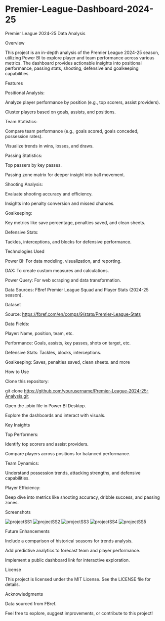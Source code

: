 # Premier-League-Dashboard-2024-25
Premier League 2024-25 Data Analysis

Overview

This project is an in-depth analysis of the Premier League 2024-25 season, utilizing Power BI to explore player and team performance across various metrics. The dashboard provides actionable insights into positional performance, passing stats, shooting, defensive and goalkeeping capabilities.

Features

Positional Analysis:

Analyze player performance by position (e.g., top scorers, assist providers).

Cluster players based on goals, assists, and positions.

Team Statistics:

Compare team performance (e.g., goals scored, goals conceded, possession rates).

Visualize trends in wins, losses, and draws.

Passing Statistics:

Top passers by key passes.

Passing zone matrix for deeper insight into ball movement.

Shooting Analysis:

Evaluate shooting accuracy and efficiency.

Insights into penalty conversion and missed chances.

Goalkeeping:

Key metrics like save percentage, penalties saved, and clean sheets.

Defensive Stats:

Tackles, interceptions, and blocks for defensive performance.

Technologies Used

Power BI: For data modeling, visualization, and reporting.

DAX: To create custom measures and calculations.

Power Query: For web scraping and data transformation. 

Data Sources: FBref Premier League Squad and Player Stats (2024-25 season).

Dataset

Source: https://fbref.com/en/comps/9/stats/Premier-League-Stats

Data Fields:

Player: Name, position, team, etc.

Performance: Goals, assists, key passes, shots on target, etc.

Defensive Stats: Tackles, blocks, interceptions.

Goalkeeping: Saves, penalties saved, clean sheets.
and more

How to Use

Clone this repository:

git clone https://github.com/yourusername/Premier-League-2024-25-Analysis.git

Open the .pbix file in Power BI Desktop.

Explore the dashboards and interact with visuals.

Key Insights

Top Performers:

Identify top scorers and assist providers.

Compare players across positions for balanced performance.

Team Dynamics:

Understand possession trends, attacking strengths, and defensive capabilities.

Player Efficiency:

Deep dive into metrics like shooting accuracy, dribble success, and passing zones.

Screenshots

![projectSS1](https://github.com/user-attachments/assets/27d21f3b-a66d-4621-8b36-0949fb78305f)
![projectSS2](https://github.com/user-attachments/assets/a4aad7c3-a626-4278-bbba-36e2b1790710)
![projectSS3](https://github.com/user-attachments/assets/1e3bfb3b-4487-471a-8aba-ecf5b998e08d)
![projectSS4](https://github.com/user-attachments/assets/4fb0e347-9716-4f71-8a85-136a64b3973f)
![projectSS5](https://github.com/user-attachments/assets/d1bf449c-45e6-43f0-aabe-be57fec3b3e2)

Future Enhancements

Include a comparison of historical seasons for trends analysis.

Add predictive analytics to forecast team and player performance.

Implement a public dashboard link for interactive exploration.

License

This project is licensed under the MIT License. See the LICENSE file for details.

Acknowledgments

Data sourced from FBref.

Feel free to explore, suggest improvements, or contribute to this project!
